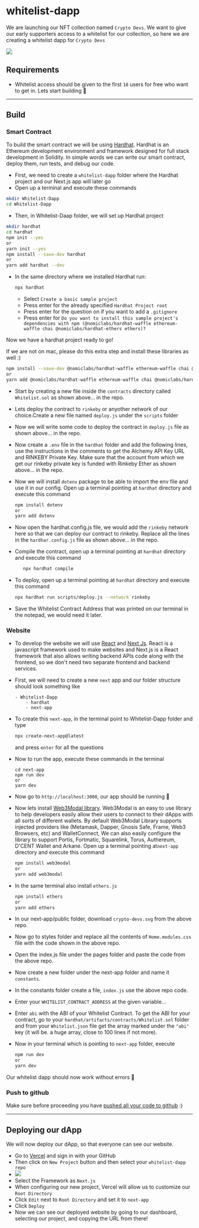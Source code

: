 # whitelist-dapp

We are launching our NFT collection named `Crypto Devs`. We want to give our early supporters access to a whitelist for our collection, so here we are creating a whitelist dapp for `Crypto Devs`

![](https://i.imgur.com/zgY0TGo.png)

## Requirements

- Whitelist access should be given to the first `10` users for free who want to get in.
Lets start building 🚀

---

## Build

### Smart Contract

To build the smart contract we will be using [Hardhat](https://hardhat.org/).
Hardhat is an Ethereum development environment and framework designed for full stack development in Solidity. In simple words we can write our smart contract, deploy them, run tests, and debug our code.



 - First, we need to create a `whitelist-dapp` folder where the Hardhat project and our Next.js app will later go
 - Open up a terminal and execute these commands
  ```bash
  mkdir Whitelist-Dapp
  cd Whitelist-Dapp
  ```
 - Then, in Whitelist-Daap folder, we will set up Hardhat project 
  ```bash
  mkdir hardhat
  cd hardhat
  npm init --yes 
  or 
  yarn init --yes
  npm install --save-dev hardhat 
  or
  yarn add hardhat --dev
  ```

- In the same directory where we installed Hardhat run:

  ```bash
  npx hardhat
  ```

  - Select `Create a basic sample project`
  - Press enter for the already specified `Hardhat Project root`
  - Press enter for the question on if you want to add a `.gitignore`
  - Press enter for `Do you want to install this sample project's dependencies with npm (@nomiclabs/hardhat-waffle ethereum-waffle chai @nomiclabs/hardhat-ethers ethers)?`

Now we have a hardhat project ready to go!

If we are not on mac, please do this extra step and install these libraries as well :)

```bash
npm install --save-dev @nomiclabs/hardhat-waffle ethereum-waffle chai @nomiclabs/hardhat-ethers ethers
or
yarn add @nomiclabs/hardhat-waffle ethereum-waffle chai @nomiclabs/hardhat-ethers ethers --dev
```

- Start by creating a new file inside the `contracts` directory called `Whitelist.sol` as shown above... in the repo.

- Lets deploy the contract to `rinkeby` or anyother network of our choice.Create a new file named `deploy.js` under the `scripts` folder

- Now we will write some code to deploy the contract in `deploy.js` file as shown above... in the repo.

- Now create a `.env` file in the `hardhat` folder and add the following lines, use the instructions in the comments to get the Alchemy API Key URL and RINKEBY Private Key. Make sure that the account from which we get our rinkeby private key is funded with Rinkeby Ether as shown above... in the repo.

- Now we will install `dotenv` package to be able to import the env file and use it in our config. Open up a terminal pointing at `hardhat` directory and execute this command
  ```bash
  npm install dotenv
  or 
  yarn add dotenv
  ```
- Now open the hardhat.config.js file, we would add the `rinkeby` network here so that we can deploy our contract to rinkeby. Replace all the lines in the `hardhar.config.js` file as shown above... in the repo.

- Compile the contract, open up a terminal pointing at `hardhat` directory and execute this command

  ```bash
     npx hardhat compile
  ```
  
- To deploy, open up a terminal pointing at `hardhat` directory and execute this command
  ```bash
  npx hardhat run scripts/deploy.js --network rinkeby
  ```
- Save the Whitelist Contract Address that was printed on our terminal in the notepad, we would need it later.

### Website

- To develop the website we will use [React](https://reactjs.org/) and [Next Js](https://nextjs.org/). React is a javascript framework used to make websites and Next.js is a React framework that also allows writing backend APIs code along with the frontend, so we don't need two separate frontend and backend services.
- First, we will need to create a new `next` app and our folder structure should look something like

  ```
  - Whitelist-Dapp
      - hardhat
      - next-app
  ```

- To create this `next-app`, in the terminal point to Whitelist-Dapp folder and type

  ```bash
  npx create-next-app@latest
  ```

  and press `enter` for all the questions

- Now to run the app, execute these commands in the terminal

  ```
  cd next-app
  npm run dev
  or 
  yarn dev
  ```

- Now go to `http://localhost:3000`, our app should be running 🤘

- Now lets install [Web3Modal library](https://github.com/Web3Modal/web3modal). Web3Modal is an easy to use library to help developers easily allow their users to connect to their dApps with all sorts of different wallets. By default Web3Modal Library supports injected providers like (Metamask, Dapper, Gnosis Safe, Frame, Web3 Browsers, etc) and WalletConnect, We can also easily configure the library to support Portis, Fortmatic, Squarelink, Torus, Authereum, D'CENT Wallet and Arkane.
  Open up a terminal pointing at`next-app` directory and execute this command

  ```bash
  npm install web3modal
  or
  yarn add web3modal
  ```

- In the same terminal also install `ethers.js`

  ```bash
  npm install ethers
  or 
  yarn add ethers
  ```

- In our next-app/public folder, download `crypto-devs.svg` from the above repo.
- Now go to styles folder and replace all the contents of `Home.modules.css` file with the code shown in the above repo.

- Open the index.js file under the pages folder and paste the code from the above repo.

- Now create a new folder under the next-app folder and name it `constants`.
- In the constants folder create a file, `index.js` use the above repo code.
- Enter your `WHITELIST_CONTRACT_ADDRESS` at the given variable... 
- Enter `abi` with the ABI of your Whitelist Contract. To get the ABI for your contract, go to your `hardhat/artifacts/contracts/Whitelist.sol` folder and from your `Whitelist.json` file get the array marked under the `"abi"` key (it will be. a huge array, close to 100 lines if not more).

- Now in your terminal which is pointing to `next-app` folder, execute

  ```bash
  npm run dev
  or
  yarn dev
  ```

Our whitelist dapp should now work without errors 🚀

### Push to github

Make sure before proceeding you have [pushed all your code to github](https://medium.com/hackernoon/a-gentle-introduction-to-git-and-github-the-eli5-way-43f0aa64f2e4) :)

---

## Deploying our dApp

We will now deploy our dApp, so that everyone can see our website.

- Go to [Vercel](https://vercel.com/) and sign in with your GitHub
- Then click on `New Project` button and then select your `whitelist-dapp repo`
- ![](https://i.imgur.com/ZRjfkCE.png)
- Select the Framework as `Next.js`
- When configuring our new project, Vercel will allow us to customize our `Root Directory`
- Click `Edit` next to `Root Directory` and set it to `next-app`
- Click `Deploy`
- Now we can see our deployed website by going to our dashboard, selecting our project, and copying the URL from there!